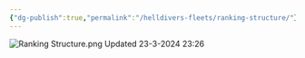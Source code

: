 ```yaml
---
{"dg-publish":true,"permalink":"/helldivers-fleets/ranking-structure/"}
---
```


![Ranking Structure.png](/img/user/Images/Ranking%20Structure.png)
Updated 23-3-2024 23:26